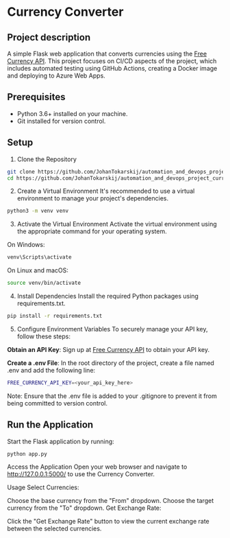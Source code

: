 # Currency Converter
## Project description
A simple Flask web application that converts currencies using the [Free Currency API](https://freecurrencyapi.com/). This project focuses on CI/CD aspects of the project, which includes automated testing using GitHub Actions, creating a Docker image and deploying to Azure Web Apps.

## Prerequisites
* Python 3.6+ installed on your machine.
* Git installed for version control.

## Setup
1. Clone the Repository
```bash
git clone https://github.com/JohanTokarskij/automation_and_devops_project_currency_converter
cd https://github.com/JohanTokarskij/automation_and_devops_project_currency_converter
```

2. Create a Virtual Environment
It's recommended to use a virtual environment to manage your project's dependencies.

```bash
python3 -m venv venv
```

3. Activate the Virtual Environment
Activate the virtual environment using the appropriate command for your operating system.

On Windows:
```bash
venv\Scripts\activate
```

On Linux and macOS:
```bash
source venv/bin/activate
```

4. Install Dependencies
Install the required Python packages using requirements.txt.

```bash
pip install -r requirements.txt
```

5. Configure Environment Variables
To securely manage your API key, follow these steps:

**Obtain an API Key**: Sign up at [Free Currency API](https://freecurrencyapi.com/) to obtain your API key.

**Create a .env File**: In the root directory of the project, create a file named .env and add the following line:

```bash
FREE_CURRENCY_API_KEY=<your_api_key_here>
```

Note: Ensure that the .env file is added to your .gitignore to prevent it from being committed to version control.

## Run the Application
Start the Flask application by running:

```bash
python app.py
```

Access the Application
Open your web browser and navigate to http://127.0.0.1:5000/ to use the Currency Converter.

Usage
Select Currencies:

Choose the base currency from the "From" dropdown.
Choose the target currency from the "To" dropdown.
Get Exchange Rate:

Click the "Get Exchange Rate" button to view the current exchange rate between the selected currencies.